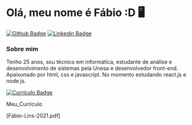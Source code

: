 # Olá, meu nome é Fábio :D 🖥

[![Github Badge](https://img.shields.io/badge/-Github-000?style=flat-square&logo=Github&logoColor=white&link=https://github.com/fabiolins1995)](https://github.com/fabiolins1995)
[![Linkedin Badge](https://img.shields.io/badge/-LinkedIn-blue?style=flat-square&logo=Linkedin&logoColor=white&link=https://www.linkedin.com/in/fabiolins1995/)](https://www.linkedin.com/in/fabiolins1995/)

### Sobre mim
Tenho 25 anos, sou técnico em informática, estudante de análise e desenvolvimento de sistemas pela Unesa e desenvolvedor front-end.
Apaixonado por html, css e javascript. No momento estudando react.js e node js.

[![Currículo Badge](https://img.shields.io/badge/-Currículo-green?style=for-the-badge&logo=appveyor&logoColor=white&link=https://github.com/fabiolins1995)](https://github.com/fabiolins1995/fabiolins1995/files/6167294/Fabio-Lins-2021.pdf)

Meu_Currículo

[Fábio-Lins-2021.pdf]


